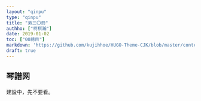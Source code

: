 ```yaml
---
layout: "qinpu"
type: "qinpu"
title: "弟三〇冊"
authho: ["柯棋瀚"]
date: 2019-01-02
toc: ["00總目"]
markdown: 'https://github.com/kujihhoe/HUGO-Theme-CJK/blob/master/content/qinpu/00table/30.md'
draft: true
---
```



## 琴譜网

建設中，先不要看。
